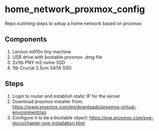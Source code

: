# home_network_proxmox_config
Repo outlining steps to setup a home network based on proxmox

## Components
1. Lenovo m910x tiny machine
2. USB drive with bootable proxmox .dmg file
3. 2x1tb PNY m2 nvme SSD
4. 1tb Crucial 2.5cm SATA SSD

## Steps
1. Login to router and establish static IP for the server 
2. Download proxmox installer from: https://www.proxmox.com/en/downloads/proxmox-virtual-environment/iso
3. Configure it to be a bootable object: https://pve.proxmox.com/pve-docs/chapter-pve-installation.html
